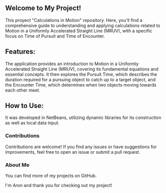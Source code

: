 ## Welcome to My Project!

This proyect "Calculations in Motion" repository. Here, you'll find a comprehensive guide to understanding and applying calculations related to Motion in a Uniformly Accelerated Straight Line (MRUV), with a specific focus on Time of Pursuit and Time of Encounter.

## Features:
The application provides an introduction to Motion in a Uniformly Accelerated Straight Line (MRUV), covering its fundamental equations and essential concepts. It then explores the Pursuit Time, which describes the duration required for a pursuing object to catch up to a target object, and the Encounter Time, which determines when two objects moving towards each other meet.

## How to Use:
It was developed in NetBeans, utilizing dynamic libraries for its construction as well as local data input.

### Contributions
Contributions are welcome! If you find any issues or have suggestions for improvements, feel free to open an issue or submit a pull request.

### About Me
You can find more of my projects on GitHub.

I'm Aron and thank you for checking out my project!

